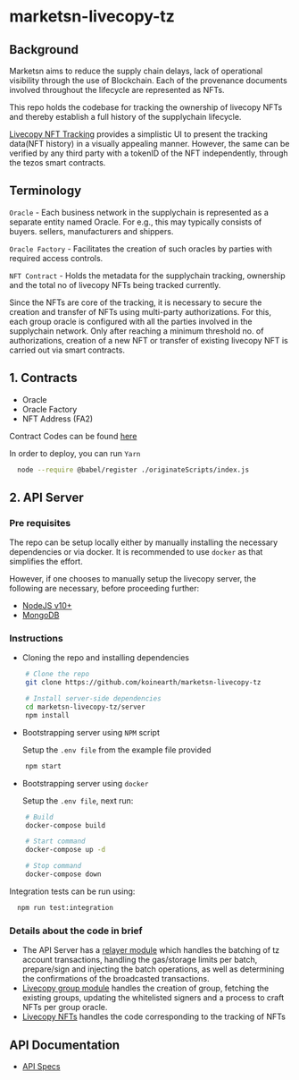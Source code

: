 # marketsn-livecopy-tz

## Background
Marketsn aims to reduce the supply chain delays, lack of operational visibility through the use of Blockchain. Each of the provenance documents involved throughout the lifecycle are represented as NFTs.

This repo holds the codebase for tracking the ownership of livecopy NFTs and thereby establish a full history of the supplychain lifecycle.

[Livecopy NFT Tracking](https://dev.marketsn.com/tracking) provides a simplistic UI to present the tracking data(NFT history) in a visually appealing manner. However, the same can be verified by any third party with a tokenID of the NFT independently, through the tezos smart contracts.

## Terminology

`Oracle` -  Each business network in the supplychain is represented as a separate entity named Oracle. For e.g., this may typically consists of buyers. sellers, manufacturers and shippers.

`Oracle Factory` - Facilitates the creation of such oracles by parties with required access controls.

`NFT Contract` - Holds the metadata for the supplychain tracking, ownership and the total no of livecopy NFTs being tracked currently.

Since the NFTs are core of the tracking, it is necessary to secure the creation and transfer of NFTs using multi-party authorizations. For this, each group oracle is configured with all the parties involved in the supplychain network. Only after reaching a minimum threshold no. of authorizations, creation of a new NFT or transfer of existing livecopy NFT is carried out via smart contracts.

## 1. Contracts

- Oracle
- Oracle Factory
- NFT Address (FA2)

Contract Codes can be found [here](https://github.com/koinearth/marketsn-livecopy-tz/tree/main/Contracts)

In order to deploy, you can run `Yarn`

```sh
  node --require @babel/register ./originateScripts/index.js
```

## 2. API Server

### Pre requisites

The repo can be setup locally either by manually installing the necessary dependencies or via docker. It is recommended to use `docker` as that simplifies the effort.

However, if one chooses to manually setup the livecopy server, the following are necessary, before proceeding further:

- [NodeJS v10+](https://nodejs.org/en/download/package-manager/)
- [MongoDB](https://docs.mongodb.com/manual/installation/)

### Instructions

- Cloning the repo and installing dependencies

```sh
    # Clone the repo
    git clone https://github.com/koinearth/marketsn-livecopy-tz

    # Install server-side dependencies
    cd marketsn-livecopy-tz/server
    npm install
```

- Bootstrapping server using `NPM` script

  Setup the `.env file` from the example file provided

```sh
    npm start
```

- Bootstrapping server using `docker`

  Setup the `.env file`, next run:

```sh
    # Build
    docker-compose build

    # Start command
    docker-compose up -d

    # Stop command
    docker-compose down
```

Integration tests can be run using:

```sh
  npm run test:integration
```

### Details about the code in brief
- The API Server has a [relayer module](./server/src/services/relayer) which handles the batching of tz account transactions, handling the gas/storage limits per batch, prepare/sign and injecting the batch operations, as well as determining the confirmations of the broadcasted transactions.
- [Livecopy group module](./server/src/services/livecopy-group) handles the creation of group, fetching the existing groups, updating the whitelisted signers and a process to craft NFTs per group oracle.
- [Livecopy NFTs](./server/src/services/livecopy-nft) handles the code corresponding to the tracking of NFTs

## API Documentation

- [API Specs](server/docs/index.md)
